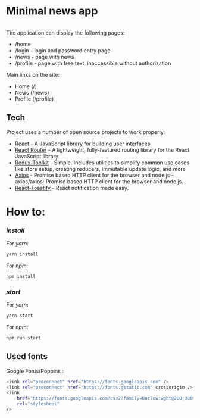 # Minimal news app

######

The application can display the following pages:

-   /home
-   /login - login and password entry page
-   /news - page with news
-   /profile - page with free text, inaccessible without authorization

Main links on the site:

-   Home (/)
-   News (/news)
-   Profile (/profile)

## Tech

Project uses a number of open source projects to work properly:

-   [React](https://reactjs.org/) - A JavaScript library for building user interfaces
-   [React Router](http://reactrouter.com/) - A lightweight, fully-featured routing library for the React JavaScript library
-   [Redux-Toolkit](https://redux-toolkit.js.org/) - Simple. Includes utilities to simplify common use cases like store setup, creating reducers, immutable update logic, and more
-   [Axios](https://github.com/axios/axios) - Promise based HTTP client for the browser and node.js - axios/axios: Promise based HTTP client for the browser and node.js.
-   [React-Toastify](https://www.npmjs.com/package/react-toastify) - React notification made easy.

# How to:

### _install_

For _yarn_:

```sh
yarn install
```

For _npm_:

```sh
npm install
```

### _start_

For _yarn_:

```sh
yarn start
```

For _npm_:

```sh
npm run start
```

## Used fonts

Google Fonts/Poppins :

```sh
<link rel="preconnect" href="https://fonts.googleapis.com" />
<link rel="preconnect" href="https://fonts.gstatic.com" crossorigin />
<link
    href="https://fonts.googleapis.com/css2?family=Barlow:wght@200;300;400;500;600;700;900&family=Jost:wght@200;300;400;500;600;700;800;900&family=Kanit:wght@200;300;400;500;600;700;800;900&family=Manrope:wght@200;300;400;500;600;700;800&family=Montserrat:wght@200;400;500;600;700;800;900&family=Orbitron:wght@900&family=Poppins:wght@200;300;400;500;600;700;800;900&family=Raleway:wght@200;300;400;500;600;700;800;900&family=Russo+One&family=Source+Code+Pro:wght@300;400;500;600;700;800;900&display=swap"
    rel="stylesheet"
/>
```
